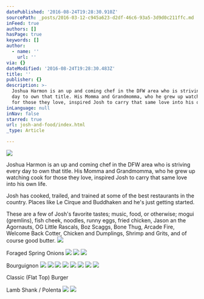 ```yaml
---
datePublished: '2016-08-24T19:28:30.910Z'
sourcePath: _posts/2016-03-12-c945a623-d2df-46c6-93a5-3d9d0c211ffc.md
inFeed: true
authors: []
hasPage: true
keywords: []
author:
  - name: ''
    url: ''
via: {}
dateModified: '2016-08-24T19:28:30.483Z'
title: ''
publisher: {}
description: >-
  Joshua Harmon is an up and coming chef in the DFW area who is striving every
  day to own that title. His Momma and Grandmomma, who he grew up watching cook
  for those they love, inspired Josh to carry that same love into his own life.
inLanguage: null
inNav: false
starred: true
url: josh-and-food/index.html
_type: Article

---
```

![](https://the-grid-user-content.s3-us-west-2.amazonaws.com/4f3dab2f-30ed-466c-be3f-5484fd5d221a.jpg)

Joshua Harmon is an up and coming chef in the DFW area who is striving every day to own that title. His Momma and Grandmomma, who he grew up watching cook for those they love, inspired Josh to carry that same love into his own life.

Josh has cooked, trailed, and trained at some of the best restaurants in the country. Places like Le Cirque and Buddhaken and he's just getting started.

These are a few of Josh's favorite tastes; music, food, or otherwise; mogui (gremlins), fish cheek, noodles, runny eggs, fried chicken, Jason an the Agornauts, OG Little Rascals, Boz Scaggs, Bone Thug, Arcade Fire, Welcome Back Cotter, Chicken and Dumplings, Shrimp and Grits, and of course good butter.
![](https://s3-us-west-2.amazonaws.com/the-grid-img/p/d36246dcdf5225f1094dead7cd46b9af63fc9709.jpg)

Foraged Spring Onions
![](https://the-grid-user-content.s3-us-west-2.amazonaws.com/b89ef30a-4c1a-4497-9a59-cd28073fb1e4.jpg)
![](https://s3-us-west-2.amazonaws.com/the-grid-img/p/ad901ef81f0cafddad5de7c08aa951b4bc6981a4.jpg)
![](https://s3-us-west-2.amazonaws.com/the-grid-img/p/216c8fe12c906f0e6cf9959923893d8e5bd38a02.jpg)

Bourguignon
![](https://the-grid-user-content.s3-us-west-2.amazonaws.com/0261872a-2773-4b6f-8c71-979b5bcfe4aa.jpg)
![](https://the-grid-user-content.s3-us-west-2.amazonaws.com/2704e908-731b-4426-a461-5759eec0d4d4.jpg)
![](https://s3-us-west-2.amazonaws.com/the-grid-img/p/8e18eada6412d1fc9467b65ed8a82750b39c93d2.jpg)
![](https://s3-us-west-2.amazonaws.com/the-grid-img/p/d35f9a9928520a6a8beaf29b2301217d2458d60a.jpg)
![](https://the-grid-user-content.s3-us-west-2.amazonaws.com/34186220-0fd2-43e9-8152-41d2a4881c91.jpg)
![](https://s3-us-west-2.amazonaws.com/the-grid-img/p/04e1a6fe155e95b13deadf217237fcd3f8c6382d.jpg)
![](https://s3-us-west-2.amazonaws.com/the-grid-img/p/64d022cf3a937cae85e4e76b502d1b86d29d92f9.jpg)
![](https://s3-us-west-2.amazonaws.com/the-grid-img/p/f72b03c43d4e06b4247b00e9de8fc7f57e9ebf97.jpg)

Classic (Flat Top) Burger

Lamb Shank / Polenta
![](https://s3-us-west-2.amazonaws.com/the-grid-img/p/89e0ccc4e5ba5cb8b637ab7a1bd9496f7098209d.jpg)
![](https://s3-us-west-2.amazonaws.com/the-grid-img/p/abdec0101aa8abe762db6d8c66f85aa750bdf97e.jpg)